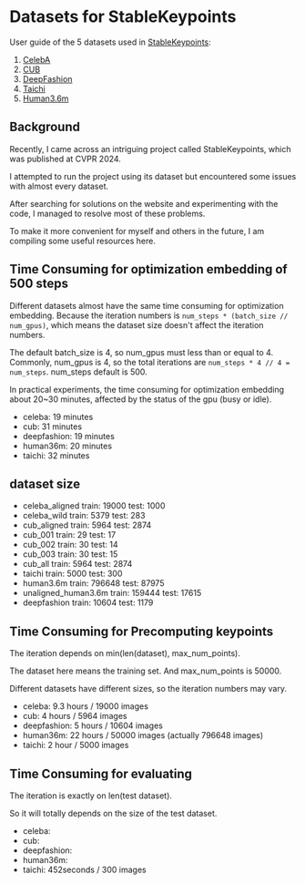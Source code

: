 # Datasets for StableKeypoints

User guide of the 5 datasets used in [StableKeypoints](https://github.com/ubc-vision/StableKeypoints):
1. [CelebA](1-celeba)
2. [CUB](2-cub)
3. [DeepFashion](3-deepfashion)
4. [Taichi](4-taichi)
5. [Human3.6m](5-human36m)


## Background

Recently, I came across an intriguing project called StableKeypoints, which was published at CVPR 2024.

I attempted to run the project using its dataset but encountered some issues with almost every dataset.

After searching for solutions on the website and experimenting with the code, I managed to resolve most of these problems.

To make it more convenient for myself and others in the future, I am compiling some useful resources here.


## Time Consuming for optimization embedding of 500 steps


Different datasets almost have the same time consuming for optimization embedding.
Because the iteration numbers is `num_steps * (batch_size // num_gpus)`, which means the dataset size doesn't affect the iteration numbers.

The default batch_size is 4, so num_gpus must less than or equal to 4.
Commonly, num_gpus is 4, so the total iterations are `num_steps * 4 // 4 = num_steps`.
num_steps default is 500.

In practical experiments, the time consuming for optimization embedding about 20~30 minutes, affected by the status of the gpu (busy or idle).

- celeba: 19 minutes
- cub: 31 minutes
- deepfashion: 19 minutes
- human36m: 20 minutes
- taichi: 32 minutes


## dataset size

- celeba_aligned train: 19000 test: 1000
- celeba_wild train: 5379 test: 283
- cub_aligned train: 5964 test: 2874
- cub_001 train: 29 test: 17
- cub_002 train: 30 test: 14
- cub_003 train: 30 test: 15
- cub_all train: 5964 test: 2874
- taichi train: 5000 test: 300
- human3.6m train: 796648 test: 87975
- unaligned_human3.6m train: 159444 test: 17615
- deepfashion train: 10604 test: 1179

## Time Consuming for Precomputing keypoints

The iteration depends on min(len(dataset), max_num_points).

The dataset here means the training set.
And max_num_points is 50000.

Different datasets have different sizes, so the iteration numbers may vary.

- celeba: 9.3 hours / 19000 images
- cub: 4 hours / 5964 images
- deepfashion: 5 hours / 10604 images
- human36m: 22 hours / 50000 images (actually 796648 images)
- taichi: 2 hour / 5000 images

## Time Consuming for evaluating

The iteration is exactly on len(test dataset).

So it will totally depends on the size of the test dataset.

- celeba: 
- cub: 
- deepfashion: 
- human36m: 
- taichi: 452seconds / 300 images